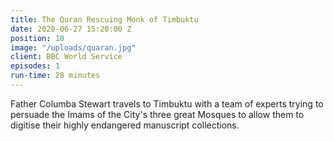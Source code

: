 ```yaml
---
title: The Quran Rescuing Monk of Timbuktu 
date: 2020-06-27 15:20:00 Z
position: 10
image: "/uploads/quaran.jpg"
client: BBC World Service
episodes: 1
run-time: 28 minutes
---
```


Father Columba Stewart travels to Timbuktu with a team of experts trying to persuade the Imams of the City's three great Mosques to allow them to digitise their highly endangered manuscript collections. 